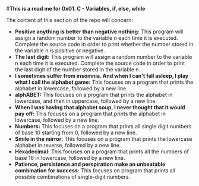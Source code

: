 #**This is a read me for 0x01. C - Variables, if, else, while**

The content of this section of the repo will concern:

* **Positive anything is better than negative nothing:**
	This program will assign a random number to the variable n each time it is executed. Complete the source code in order to print whether the number stored in the variable n is positive or negative.
* **The last digit:**
	This program will assign a random number to the variable n each time it is executed. Complete the source code in order to print the last digit of the number stored in the variable n.
* **I sometimes suffer from insomnia. And when I can't fall asleep, I play what I call the alphabet game:**
	This focuses on  a program that prints the alphabet in lowercase, followed by a new line.
* **alphABET:**
	This focuses on a program that prints the alphabet in lowercase, and then in uppercase, followed by a new line.
* **When I was having that alphabet soup, I never thought that it would pay off:**
	This focuses on  a program that prints the alphabet in lowercase, followed by a new line.
* **Numbers:**
	This focuses on a program that prints all single digit numbers of base 10 starting from 0, followed by a new line.
* **Smile in the mirror:**
	This focuses on a program that prints the lowercase alphabet in reverse, followed by a new line.
* **Hexadecimal:**
	This focuses on a program that prints all the numbers of base 16 in lowercase, followed by a new line.
* **Patience, persistence and perspiration make an unbeatable combination for success:**
	This focuses on program that prints all possible combinations of single-digit numbers. 
